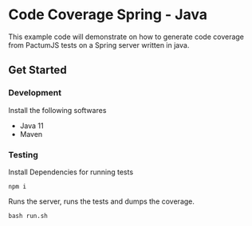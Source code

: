 # Code Coverage Spring - Java

This example code will demonstrate on how to generate code coverage from PactumJS tests on a Spring server written in java.

## Get Started

### Development

Install the following softwares

- Java 11
- Maven

### Testing

Install Dependencies for running tests

```shell
npm i
```

Runs the server, runs the tests and dumps the coverage.

```shell
bash run.sh
```